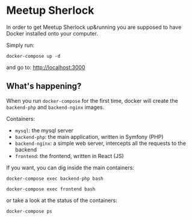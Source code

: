 # Meetup Sherlock

In order to get Meetup Sherlock up&running you are supposed to have Docker installed onto your computer.

Simply run:
```
docker-compose up -d
```

and go to: [http://localhost:3000]()

## What's happening?

When you run `docker-compose` for the first time, docker will create the `backend-php` and `backend-nginx` images.


Containers:
- `mysql`: the mysql server
- `backend-php`: the main application, written in Symfony (PHP)
- `backend-nginx`: a simple web server, intercepts all the requests to the backend
- `frontend`: the frontend, written in React (JS)

If you want, you can dig inside the main containers:

```
docker-compose exec backend-php bash
```

```
docker-compose exec frontend bash
```

or take a look at the status of the containers:

```
docker-compose ps
```